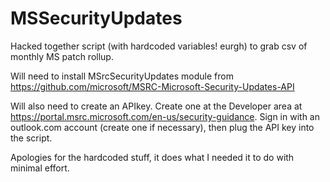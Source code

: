 # MSSecurityUpdates
Hacked together script (with hardcoded variables! eurgh) to grab csv of monthly MS patch rollup.

Will need to install MSrcSecurityUpdates module from https://github.com/microsoft/MSRC-Microsoft-Security-Updates-API

Will also need to create an APIkey. Create one at the Developer area at https://portal.msrc.microsoft.com/en-us/security-guidance. Sign in with an outlook.com account (create one if necessary), then plug the API key into the script.

Apologies for the hardcoded stuff, it does what I needed it to do with minimal effort.
